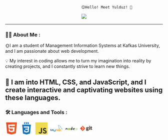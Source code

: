                                       😊Hello! Meet Yulduz! 🌼    
                                      
                                      
  <div id="header" align="center">
  <img src=https://media.giphy.com/media/YnS7j9pwnECXLMrI4t/giphy.gif width="300"/>
 </div>

 ---
 ### :woman_technologist: About Me :
   🌞I am a student of Management Information Systems at Kafkas University, and I am passionate about web development.
   
   💡 My interest in coding allows me to turn my imagination into reality by creating projects, and I constantly strive to learn new things.
   
   🚀 I am into HTML, CSS, and JavaScript, and I create interactive and captivating websites using these languages.
   ---

### :hammer_and_wrench: Languages and Tools :
<div>
   <img src="https://github.com/devicons/devicon/blob/master/icons/html5/html5-original.svg" title="HTML5" alt="HTML" width="40" height="40"/>&nbsp;
   <img src="https://github.com/devicons/devicon/blob/master/icons/css3/css3-plain-wordmark.svg"  title="CSS3" alt="CSS" width="40" height="40"/>&nbsp;
   <img src="https://github.com/devicons/devicon/blob/master/icons/javascript/javascript-original.svg" title="JavaScript" alt="JavaScript" width="40" height="40"/>&nbsp;
   <img src="https://github.com/devicons/devicon/blob/master/icons/mysql/mysql-original-wordmark.svg" title="MySQL"  alt="MySQL" width="40" height="40"/>&nbsp;
  <img src="https://github.com/devicons/devicon/blob/master/icons/nodejs/nodejs-original-wordmark.svg" title="C#" alt="C#" width="40" height="40"/>&nbsp;
  <img src="https://github.com/devicons/devicon/blob/master/icons/git/git-original-wordmark.svg" title="Git" **alt="Git" width="40" height="40"/>

  




 
  
